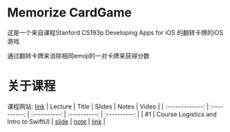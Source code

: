 # Memorize CardGame
这是一个来自课程Stanford CS193p Developing Apps for iOS 的翻转卡牌的iOS游戏

通过翻转卡牌来消除相同emoji的一对卡牌来获得分数

# 关于课程
课程网站: [link](https://cs193p.sites.stanford.edu/)
|     Lecture     |     Title    |    Slides    |     Notes    |     Video    |
| :-------------: | :----------: | :----------: | :----------: | :----------: |
| #1 | Course Logistics and Intro to SwiftUI | [slide](slides/l1.pdf) | [note](notes/lecture1.md) | [link](https://www.youtube.com/watch?v=jbtqIBpUG7g&feature=youtu.be) |
